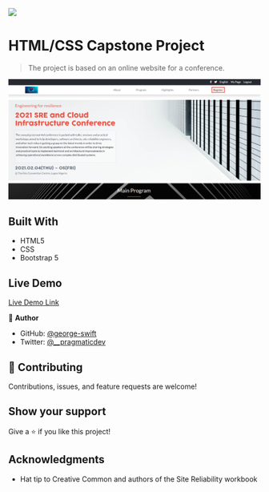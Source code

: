 ![](https://img.shields.io/badge/Microverse-blueviolet)

# HTML/CSS Capstone Project

> The project is based on an online website for a conference.

![screenshot](./Capstone-screenshot.png)

## Built With

- HTML5
- CSS
- Bootstrap 5

## Live Demo

[Live Demo Link](https://livedemo.com)

👤 **Author**

- GitHub: [@george-swift](https://github.com/george-swift)
- Twitter: [@\_\_pragmaticdev](https://twitter.com/__pragmaticdev)

## 🤝 Contributing

Contributions, issues, and feature requests are welcome!

## Show your support

Give a ⭐️ if you like this project!

## Acknowledgments

- Hat tip to Creative Common and authors of the Site Reliability workbook

